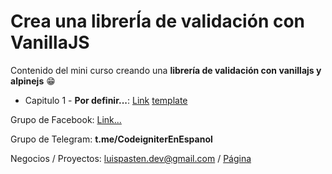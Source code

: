 # Crea una librerÍa de validación con VanillaJS

Contenido del mini curso creando una **librería de validación con vanillajs y alpinejs** 😁

-   Capitulo 1 - **Por definir...**: [Link]()
[template](https://gist.github.com/luispastendev/f342cf56a1655bfd7feea30230db2ffd)

Grupo de Facebook: [Link...](https://www.facebook.com/groups/codeigniter4)

Grupo de Telegram: **t.me/CodeigniterEnEspanol**

Negocios / Proyectos: [luispasten.dev@gmail.com](mailto:luispasten.dev@gmail.com) / [Página](https://luispastendev.com)